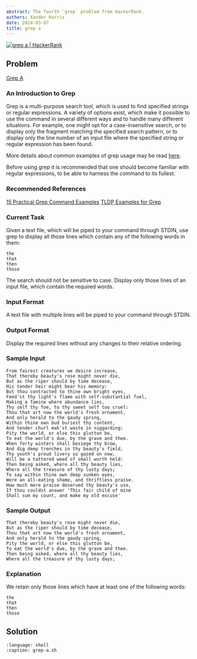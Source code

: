 ```yaml
---
abstract: The fourth `grep` problem from HackerRank.
authors: Xander Harris
date: 2024-03-07
title: grep a
---
```


[![grep a | HackerRank](https://img.shields.io/badge/HackerRank-green?style=for-the-badge&logo=hackerrank&label=paste%204)](https://www.hackerrank.com/challenges/text-processing-in-linux-the-grep-command-4/)

## Problem

[Grep A](https://www.hackerrank.com/challenges/text-processing-in-linux-the-grep-command-4/problem?isFullScreen=true)

### An Introduction to Grep

Grep is a multi-purpose search tool, which is used to find specified strings or regular expressions. A variety of options exist, which make it possible to use the command in several different ways and to handle many different situations. For example, one might opt for a case-insensitive search, or to display only the fragment matching the specified search pattern, or to display only the line number of an input file where the specified string or regular expression has been found.

More details about common examples of grep usage may be read [here](http://tldp.org/LDP/abs/html/textproc.html).

Before using grep it is recommended that one should become familiar with regular expressions, to be able to harness the command to its fullest.

### Recommended References

[15 Practical Grep Command Examples](http://www.thegeekstuff.com/2009/03/15-practical-unix-grep-command-examples/)
[TLDP Examples for Grep](http://tldp.org/LDP/Bash-Beginners-Guide/html/sect_04_02.html)

### Current Task

Given a text file, which will be piped to your command through STDIN, use grep to display all those lines which contain any of the following words in them:

```{card} Current Task
the
that
then
those
```

The search should not be sensitive to case. Display only those lines of an input file, which contain the required words.

### Input Format

A text file with multiple lines will be piped to your command through STDIN.

### Output Format

Display the required lines without any changes to their relative ordering.

### Sample Input

```{card} Sample Input
From fairest creatures we desire increase,
That thereby beauty's rose might never die,
But as the riper should by time decease,
His tender heir might bear his memory:
But thou contracted to thine own bright eyes,
Feed'st thy light's flame with self-substantial fuel,
Making a famine where abundance lies,
Thy self thy foe, to thy sweet self too cruel:
Thou that art now the world's fresh ornament,
And only herald to the gaudy spring,
Within thine own bud buriest thy content,
And tender churl mak'st waste in niggarding:
Pity the world, or else this glutton be,
To eat the world's due, by the grave and thee.
When forty winters shall besiege thy brow,
And dig deep trenches in thy beauty's field,
Thy youth's proud livery so gazed on now,
Will be a tattered weed of small worth held:
Then being asked, where all thy beauty lies,
Where all the treasure of thy lusty days;
To say within thine own deep sunken eyes,
Were an all-eating shame, and thriftless praise.
How much more praise deserved thy beauty's use,
If thou couldst answer 'This fair child of mine
Shall sum my count, and make my old excuse'
```

### Sample Output

```{card} Sample Output
That thereby beauty's rose might never die,
But as the riper should by time decease,
Thou that art now the world's fresh ornament,
And only herald to the gaudy spring,
Pity the world, or else this glutton be,
To eat the world's due, by the grave and thee.
Then being asked, where all thy beauty lies,
Where all the treasure of thy lusty days;
```

### Explanation

We retain only those lines which have at least one of the following words:

```{card} Explanation
the
that
then
those
```

## Solution

```{literalinclude} grep-a.sh
:language: shell
:caption: grep-a.sh
```
